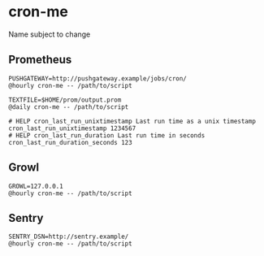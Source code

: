 # cron-me

Name subject to change

## Prometheus
```
PUSHGATEWAY=http://pushgateway.example/jobs/cron/
@hourly cron-me -- /path/to/script

TEXTFILE=$HOME/prom/output.prom
@daily cron-me -- /path/to/script
```

```
# HELP cron_last_run_unixtimestamp Last run time as a unix timestamp
cron_last_run_unixtimestamp 1234567
# HELP cron_last_run_duration Last run time in seconds
cron_last_run_duration_seconds 123
```

## Growl
```
GROWL=127.0.0.1
@hourly cron-me -- /path/to/script
```

## Sentry
```
SENTRY_DSN=http://sentry.example/
@hourly cron-me -- /path/to/script
```
